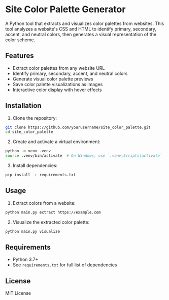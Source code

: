 # Site Color Palette Generator

A Python tool that extracts and visualizes color palettes from websites. This tool analyzes a website's CSS and HTML to identify primary, secondary, accent, and neutral colors, then generates a visual representation of the color scheme.

## Features

- Extract color palettes from any website URL
- Identify primary, secondary, accent, and neutral colors
- Generate visual color palette previews
- Save color palette visualizations as images
- Interactive color display with hover effects

## Installation

1. Clone the repository:
```bash
git clone https://github.com/yourusername/site_color_palette.git
cd site_color_palette
```

2. Create and activate a virtual environment:
```bash
python -m venv .venv
source .venv/bin/activate  # On Windows, use `.venv\Scripts\activate`
```

3. Install dependencies:
```bash
pip install -r requirements.txt
```

## Usage

1. Extract colors from a website:
```bash
python main.py extract https://example.com
```

2. Visualize the extracted color palette:
```bash
python main.py visualize
```

## Requirements

- Python 3.7+
- See `requirements.txt` for full list of dependencies

## License

MIT License 
